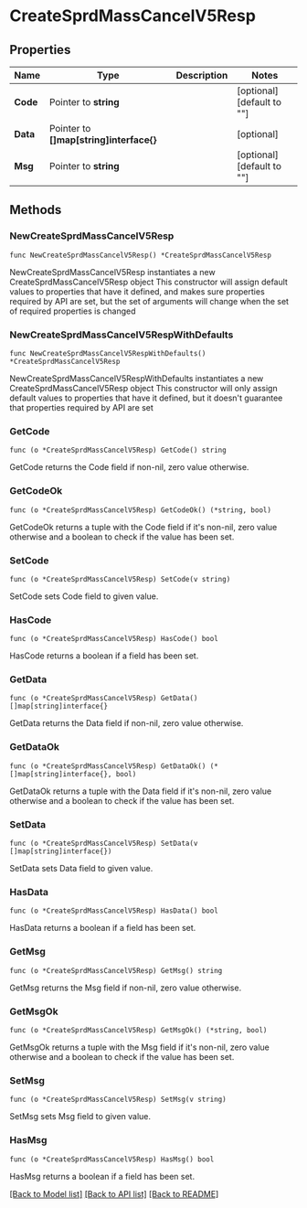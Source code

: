 # CreateSprdMassCancelV5Resp

## Properties

Name | Type | Description | Notes
------------ | ------------- | ------------- | -------------
**Code** | Pointer to **string** |  | [optional] [default to ""]
**Data** | Pointer to **[]map[string]interface{}** |  | [optional] 
**Msg** | Pointer to **string** |  | [optional] [default to ""]

## Methods

### NewCreateSprdMassCancelV5Resp

`func NewCreateSprdMassCancelV5Resp() *CreateSprdMassCancelV5Resp`

NewCreateSprdMassCancelV5Resp instantiates a new CreateSprdMassCancelV5Resp object
This constructor will assign default values to properties that have it defined,
and makes sure properties required by API are set, but the set of arguments
will change when the set of required properties is changed

### NewCreateSprdMassCancelV5RespWithDefaults

`func NewCreateSprdMassCancelV5RespWithDefaults() *CreateSprdMassCancelV5Resp`

NewCreateSprdMassCancelV5RespWithDefaults instantiates a new CreateSprdMassCancelV5Resp object
This constructor will only assign default values to properties that have it defined,
but it doesn't guarantee that properties required by API are set

### GetCode

`func (o *CreateSprdMassCancelV5Resp) GetCode() string`

GetCode returns the Code field if non-nil, zero value otherwise.

### GetCodeOk

`func (o *CreateSprdMassCancelV5Resp) GetCodeOk() (*string, bool)`

GetCodeOk returns a tuple with the Code field if it's non-nil, zero value otherwise
and a boolean to check if the value has been set.

### SetCode

`func (o *CreateSprdMassCancelV5Resp) SetCode(v string)`

SetCode sets Code field to given value.

### HasCode

`func (o *CreateSprdMassCancelV5Resp) HasCode() bool`

HasCode returns a boolean if a field has been set.

### GetData

`func (o *CreateSprdMassCancelV5Resp) GetData() []map[string]interface{}`

GetData returns the Data field if non-nil, zero value otherwise.

### GetDataOk

`func (o *CreateSprdMassCancelV5Resp) GetDataOk() (*[]map[string]interface{}, bool)`

GetDataOk returns a tuple with the Data field if it's non-nil, zero value otherwise
and a boolean to check if the value has been set.

### SetData

`func (o *CreateSprdMassCancelV5Resp) SetData(v []map[string]interface{})`

SetData sets Data field to given value.

### HasData

`func (o *CreateSprdMassCancelV5Resp) HasData() bool`

HasData returns a boolean if a field has been set.

### GetMsg

`func (o *CreateSprdMassCancelV5Resp) GetMsg() string`

GetMsg returns the Msg field if non-nil, zero value otherwise.

### GetMsgOk

`func (o *CreateSprdMassCancelV5Resp) GetMsgOk() (*string, bool)`

GetMsgOk returns a tuple with the Msg field if it's non-nil, zero value otherwise
and a boolean to check if the value has been set.

### SetMsg

`func (o *CreateSprdMassCancelV5Resp) SetMsg(v string)`

SetMsg sets Msg field to given value.

### HasMsg

`func (o *CreateSprdMassCancelV5Resp) HasMsg() bool`

HasMsg returns a boolean if a field has been set.


[[Back to Model list]](../README.md#documentation-for-models) [[Back to API list]](../README.md#documentation-for-api-endpoints) [[Back to README]](../README.md)


